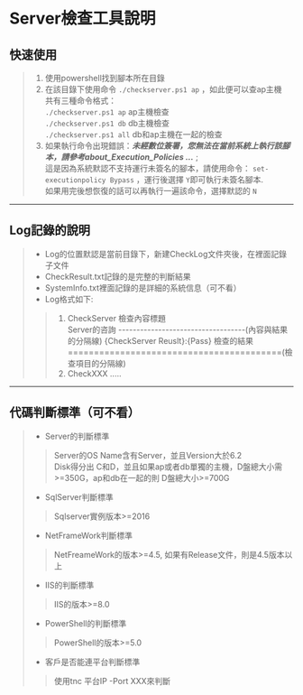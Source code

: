 # Server檢查工具說明

## 快速使用

> 1. 使用powershell找到腳本所在目錄
> 2. 在該目錄下使用命令 `./checkserver.ps1 ap` ，如此便可以查ap主機  
>    共有三種命令格式：  
>                  `./checkserver.ps1 ap`   ap主機檢查  
>                  `./checkserver.ps1 db`   db主機檢查  
>                  `./checkserver.ps1 all`  db和ap主機在一起的檢查  
> 3. 如果執行命令出現錯誤：***未經數位簽署，您無法在當前系統上執行該腳本，請參考about_Execution_Policies ...*** ;  
> 這是因為系統默認不支持運行未簽名的腳本，請使用命令： `set-executionpolicy Bypass`  ，運行後選擇 `Y`即可執行未簽名腳本.  
> 如果用完後想恢復的話可以再執行一遍該命令，選擇默認的 `N`  

***

## Log記錄的說明

> * Log的位置默認是當前目錄下，新建CheckLog文件夾後，在裡面記錄子文件  
>* CheckResult.txt記錄的是完整的判斷結果  
>* SystemInfo.txt裡面記錄的是詳細的系統信息（可不看）
>* Log格式如下:
>
> >1. CheckServer  檢查內容標題  
> >Server的咨詢
> >-----------------------------------(內容與結果的分隔線)
> >{CheckServer Reuslt}:{Pass} 檢查的結果
> >=========================================(檢查項目的分隔線)
> >2. CheckXXX .....

***

## 代碼判斷標準（可不看）

> * Server的判斷標準  
>
> >Server的OS Name含有Server，並且Version大於6.2  
> >Disk得分出 C和D，並且如果ap或者db單獨的主機，D盤總大小需>=350G，ap和db在一起的則 D盤總大小>=700G
>
> * SqlServer判斷標準
>
> > Sqlserver實例版本>=2016
>
> * NetFrameWork判斷標準
>
> >NetFreameWork的版本>=4.5, 如果有Release文件，則是4.5版本以上  
>  
> * IIS的判斷標準  
>  
> > IIS的版本>=8.0
>  
> * PowerShell的判斷標準
>
> >PowerShell的版本>=5.0  
>
> * 客戶是否能連平台判斷標準  
>
> >使用tnc 平台IP -Port XXX來判斷

